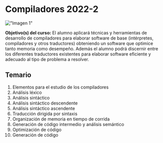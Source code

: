 # Compiladores 2022-2

!["Imagen 1"](https://miro.medium.com/max/810/1*7wcPoKrXNYBZYTvDcHxhhA.png "compilerJoke")

__Objetivo(s) del curso:__ El alumno aplicará técnicas y herramientas de desarrollo de compiladores para elaborar software de base (intérpretes, compiladores y otros traductores) obteniendo un software que optimice tanto memoria como desempeño. Además el alumno podrá discernir entre los diferentes traductores existentes para elaborar software eficiente y adecuado al tipo de problema a resolver.

## Temario

1. Elementos para el estudio de los compiladores
2. Análisis léxico
3. Análisis sintáctico
4. Análisis sintáctico descendente
5. Análisis sintáctico ascendente
6. Traducción dirigida por sintaxis
7. Organización de memoria en tiempo de corrida
8. Generación de código intermedio y análisis semántico
9. Optimización de código
10. Generación de código
